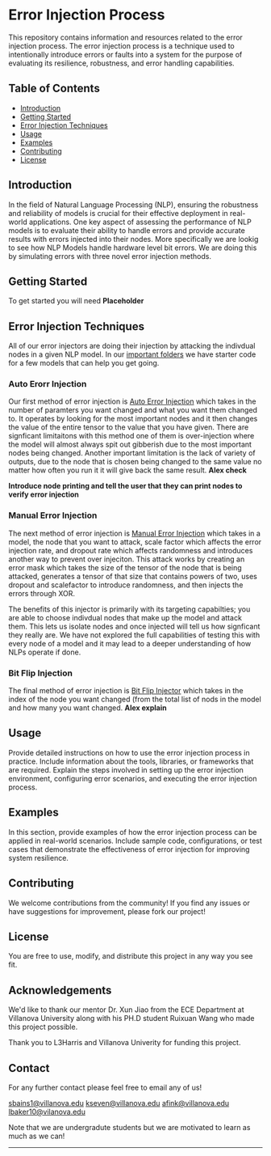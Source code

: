 # Error Injection Process

This repository contains information and resources related to the error injection process. The error injection process is a technique used to intentionally introduce errors or faults into a system for the purpose of evaluating its resilience, robustness, and error handling capabilities.

## Table of Contents

- [Introduction](#introduction)
- [Getting Started](#getting-started)
- [Error Injection Techniques](#error-injection-techniques)
- [Usage](#usage)
- [Examples](#examples)
- [Contributing](#contributing)
- [License](#license)

## Introduction

In the field of Natural Language Processing (NLP), ensuring the robustness and reliability of models is crucial for their effective deployment in real-world applications. One key aspect of assessing the performance of NLP models is to evaluate their ability to handle errors and provide accurate results with errors injected into their nodes. More specifically we are lookig to see how NLP Models handle hardware level bit errors. We are doing this by simulating errors with three novel error injection methods. 

## Getting Started

To get started you will need **Placeholder**

## Error Injection Techniques

All of our error injectors are doing their injection by attacking the indivdual nodes in a given NLP model. In our [important folders](important%20functions/) we have starter code for a few models that can help you get going. 

### Auto Erorr Injection

Our first method of error injection is [Auto Error Injection](important%20functions/Auto%20Error%20Injectors) which takes in the number of paramters you want changed and what you want them changed to. It operates by looking for the most important nodes and it then changes the value of the entire tensor to the value that you have given. There are signficant limitaitons with this method one of them is over-injection where the model will almost always spit out gibberish due to the most important nodes being changed. Another important limitation is the lack of variety of outputs, due to the node that is chosen being changed to the same value no matter how often you run it it will give back the same result.  **Alex check**

**Introduce node printing and tell the user that they can print nodes to verify error injection** 

### Manual Error Injection

The next method of error injection is [Manual Error Injection](important%20funcitons/Manual%20Error%20Injectors) which takes in a model, the node that you want to attack, scale factor which affects the error injection rate, and dropout rate which affects randomness and introduces another way to prevent over injeciton. This attack works by creating an error mask which takes the size of the tensor of the node that is being attacked, generates a tensor of that size that contains powers of two, uses dropout and scalefactor to introduce randomness, and then injects the errors through XOR. 

The benefits of this injector is primarily with its targeting capabilties; you are able to choose indivdual nodes that make up the model and attack them. This lets us isolate nodes and once injected will tell us how signficant they really are. We have not explored the full capabilities of testing this with every node of a model and it may lead to a deeper understanding of how NLPs operate if done. 

### Bit Flip Injection

The final method of error injection is [Bit Flip Injector](important%20functions/BitInjectors) which takes in the index of the node you want changed (from the total list of nods in the model and how many you want changed. **Alex explain**


## Usage

Provide detailed instructions on how to use the error injection process in practice. Include information about the tools, libraries, or frameworks that are required. Explain the steps involved in setting up the error injection environment, configuring error scenarios, and executing the error injection process.

## Examples

In this section, provide examples of how the error injection process can be applied in real-world scenarios. Include sample code, configurations, or test cases that demonstrate the effectiveness of error injection for improving system resilience.

## Contributing

We welcome contributions from the community! If you find any issues or have suggestions for improvement, please fork our project!

## License

You are free to use, modify, and distribute this project in any way you see fit.

## Acknowledgements

We'd like to thank our mentor Dr. Xun Jiao from the ECE Department at Villanova University along with his PH.D student Ruixuan Wang who made this project possible. 

Thank you to L3Harris and Villanova Univerity for funding this project.

## Contact

For any further contact please feel free to email any of us!

sbains1@villanova.edu
kseven@villanova.edu
afink@villanova.edu
lbaker10@vilanova.edu

Note that we are undergradute students but we are motivated to learn as much as we can!

---


